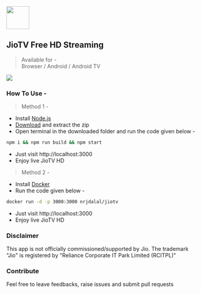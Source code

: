 <div>
<img src="https://raw.githubusercontent.com/botallen/plugin.video.jiotv/main/resources/icon.png" height="60" width="60">

## JioTV Free HD Streaming

> Available for -</br>Browser / Android / Android TV

<img src="https://img.shields.io/badge/Status-Working-green"/>

</div>

### How To Use -

> Method 1 -

- Install [Node.js](https://nodejs.org/en/download/)
- [Download](https://github.com/nrjdalal/JioTV-Next/archive/main.zip) and extract the zip
- Open terminal in the downloaded folder and run the code given below -

```sh
npm i && npm run build && npm start
```

- Just visit http://localhost:3000
- Enjoy live JioTV HD

> Method 2 -

- Install [Docker](https://docs.docker.com/get-docker/)
- Run the code given below -

```sh
docker run -d -p 3000:3000 nrjdalal/jiotv
```

- Just visit http://localhost:3000
- Enjoy live JioTV HD

### Disclaimer

This app is not officially commissioned/supported by Jio. The trademark "Jio" is registered by "Reliance Corporate IT Park Limited (RCITPL)"

### Contribute

Feel free to leave feedbacks, raise issues and submit pull requests
